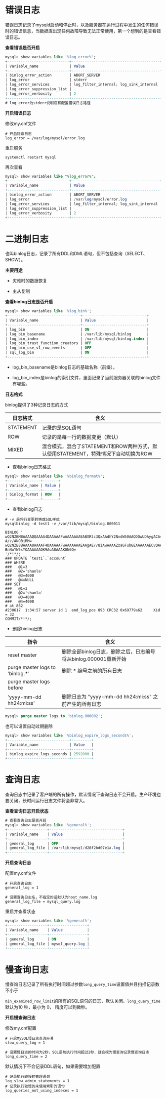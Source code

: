 # 错误日志

错误日志记录了mysqld启动和停止时，以及服务器在运行过程中发生的任何错误时的错误信息，当数据库出现任何故障导致无法正常使用，第一个想到的是查看错误日志。

**查看错误是否开启**

```sql
mysql> show variables like '%log_error%';
+----------------------------+----------------------------------------+
| Variable_name              | Value                                  |
+----------------------------+----------------------------------------+
| binlog_error_action        | ABORT_SERVER                           |
| log_error                  | stderr                                 |
| log_error_services         | log_filter_internal; log_sink_internal |
| log_error_suppression_list |                                        |
| log_error_verbosity        | 2                                      |
+----------------------------+----------------------------------------+
# log_error为stderr说明没有配置错误日志路径
```

**开启错误日志**

修改my.cnf文件

```roboconf
# 开启错误日志
log_error = /var/log/mysql/error.log
```

重启服务

```shell
systemctl restart mysql
```

再次查看

```sql
mysql> show variables like "%log_error%";
+----------------------------+----------------------------------------+
| Variable_name              | Value                                  |
+----------------------------+----------------------------------------+
| binlog_error_action        | ABORT_SERVER                           |
| log_error                  | /var/log/mysql/error.log               |
| log_error_services         | log_filter_internal; log_sink_internal |
| log_error_suppression_list |                                        |
| log_error_verbosity        | 2                                      |
+----------------------------+----------------------------------------+
```

# 二进制日志

也叫binlog日志，记录了所有DDL和DML语句，但不包括查询（SELECT、SHOW）。

**主要用途**

- 灾难时的数据恢复

- 主从复制

**查看binlog日志是否开启**

```sql
mysql> show variables like '%log_bin%';
+---------------------------------+-----------------------------+
| Variable_name                   | Value                       |
+---------------------------------+-----------------------------+
| log_bin                         | ON                          |
| log_bin_basename                | /var/lib/mysql/binlog       |
| log_bin_index                   | /var/lib/mysql/binlog.index |
| log_bin_trust_function_creators | OFF                         |
| log_bin_use_v1_row_events       | OFF                         |
| sql_log_bin                     | ON                          |
+---------------------------------+-----------------------------+
```

- log_bin_basename是binlog日志的基础名称（前缀）。

- log_bin_index是binlog的索引文件，里面记录了当前服务器关联的binlog文件有哪些。

**日志格式**

binlog提供了3种记录日志的方式

| 日志格式      | 含义                                                    |
| --------- | ----------------------------------------------------- |
| STATEMENT | 记录的是SQL语句                                             |
| ROW       | 记录的是每一行的数据变更（默认）                                      |
| MIXED     | 混合模式，混合了STATEMENT和ROW两种方式，默认使用STATEMENT，特殊情况下自动切换为ROW |

- 查看binlog日志格式

```sql
mysql> show variables like '%binlog_format%';
+---------------+-------+
| Variable_name | Value |
+---------------+-------+
| binlog_format | ROW   |
+---------------+-------+
```

- 查看binlog日志

```shellag-0-1h2p4fhn1ag-1-1h2p4fhn1
# -v 是将行变更转换成SQL样式
mysqlbinlog -d test1 -v /var/lib/mysql/binlog.000011

BINLOG '
wQ2NZBMBAAAAQQAAAA4DAAAAAFwAAAAAAAEABXRlc3QxAAdhY2NvdW50AAQDDwUDAygACA4BAQAC
A/z/ANOBjRM=
wQ2NZB8BAAAAUAAAAF4DAAAAAFwAAAAAAAEAAgAE//8IAwAAAAZzaGFubGEAAAAAAECvQAADAAAA
BnNoYW5sYQAAAAAAQK9AoA8AAAKGN6Q=
'/*!*/;
### UPDATE `test1`.`account`
### WHERE
###   @1=3
###   @2='shanla'
###   @3=4000
###   @4=NULL
### SET
###   @1=3
###   @2='shanla'
###   @3=4000
###   @4=4000
# at 862
#230617  1:34:57 server id 1  end_log_pos 893 CRC32 0x69779a62     Xid = 32
COMMIT/*!*/;
```

- 删除binlog日志

| 指令                                               | 含义                                        |
| ------------------------------------------------ | ----------------------------------------- |
| reset master                                     | 删除全部binlog日志，删除之后，日志编号将从binlog.000001重新开始 |
| purge master logs to 'binlog.*'                  | 删除 * 编号之前的所有日志                            |
| purge master logs before
'yyyy-mm-dd hh24:mi:ss' | 删除日志为 "yyyy-mm-dd hh24:mi:ss" 之前产生的所有日志   |

```sql
mysql> purge master logs to 'binlog.000002';
```

也可以设置自动过期删除

```sql
mysql> show variables like '%binlog_expire_logs_seconds%';
+----------------------------+---------+
| Variable_name              | Value   |
+----------------------------+---------+
| binlog_expire_logs_seconds | 2592000 |
+----------------------------+---------+
```

# 查询日志

查询日志中记录了客户端的所有操作，默认情况下查询日志不会开启。生产环境也要关闭，长时间运行日志文件将会非常大。

**查看查询日志开启状态**

```sql
# 查看查询日志是否开启
mysql> show variables like '%general%';
+------------------+---------------------------------+
| Variable_name    | Value                           |
+------------------+---------------------------------+
| general_log      | OFF                             |
| general_log_file | /var/lib/mysql/d28f2bd07e1a.log |
+------------------+---------------------------------+
```

**开启查询日志**

配置my.cnf文件

```roboconf
# 开启查询日志
general_log = 1

# 设置查询日志名，不指定的话默认为host_name.log
general_log_file = mysql_query.log
```

重启并查看状态

```sql
mysql> show variables like '%general%';
+------------------+-----------------+
| Variable_name    | Value           |
+------------------+-----------------+
| general_log      | ON              |
| general_log_file | mysql_query.log |
+------------------+-----------------+
```

# 慢查询日志

慢查询日志记录了所有执行时间超过参数`long_query_time`设置值并且扫描记录数不小于

`min_examined_row_limit`的所有的SQL语句的日志，默认关闭。`long_query_time` 默认为10 秒，最小为 0， 精度可以到微秒。

**开启慢查询日志**

修改my.cnf配置

```roboconf
# 开启MySQL慢日志查询开关
slow_query_log = 1

# 设置慢日志的时间为2秒，SQL语句执行时间超过2秒，就会视为慢查询记录慢查询日志
long_query_time = 2
```

默认情况下不会记录DDL语句，如果需要增加配置

```roboconf
# 记录执行较慢的管理语句 
log_slow_admin_statements = 1
# 记录执行较慢的未使用索引的语句 
log_queries_not_using_indexes = 1
```



